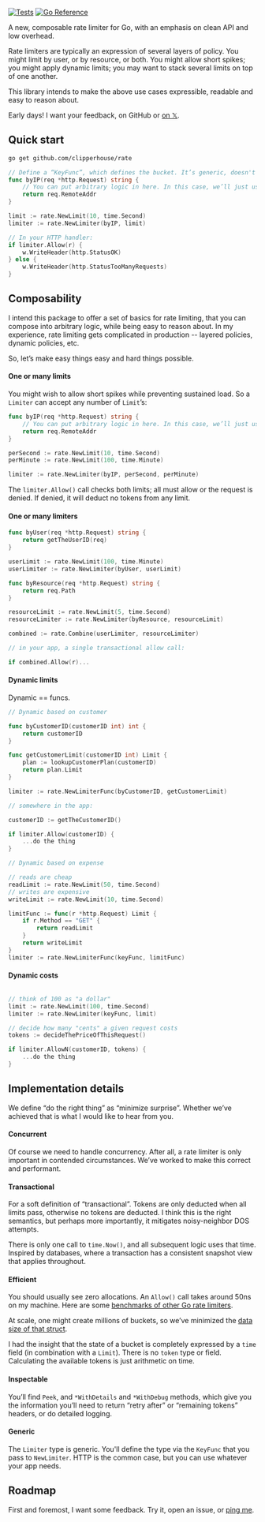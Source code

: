 [![Tests](https://github.com/clipperhouse/rate/actions/workflows/tests.yml/badge.svg)](https://github.com/clipperhouse/rate/actions/workflows/tests.yml)
[![Go Reference](https://pkg.go.dev/badge/github.com/clipperhouse/rate.svg)](https://pkg.go.dev/github.com/clipperhouse/rate)

A new, composable rate limiter for Go, with an emphasis on clean API and low overhead.

Rate limiters are typically an expression of several layers of policy. You might limit by user, or by resource, or both. You might allow short spikes; you might apply dynamic limits; you may want to stack several limits on top of one another.

This library intends to make the above use cases expressible, readable and easy to reason about.

Early days! I want your feedback, on GitHub or [on 𝕏](https://x.com/clipperhouse).

## Quick start

```bash
go get github.com/clipperhouse/rate
```

```go
// Define a “KeyFunc”, which defines the bucket. It’s generic, doesn't have to be HTTP.
func byIP(req *http.Request) string {
    // You can put arbitrary logic in here. In this case, we’ll just use IP address.
    return req.RemoteAddr
}

limit := rate.NewLimit(10, time.Second)
limiter := rate.NewLimiter(byIP, limit)

// In your HTTP handler:
if limiter.Allow(r) {
    w.WriteHeader(http.StatusOK)
} else {
    w.WriteHeader(http.StatusTooManyRequests)
}
```

## Composability

I intend this package to offer a set of basics for rate limiting, that you can compose into
arbitrary logic, while being easy to reason about. In my experience, rate limiting gets complicated
in production -- layered policies, dynamic policies, etc.

So, let’s make easy things easy and hard things possible.

#### One or many limits

You might wish to allow short spikes while preventing sustained load. So a `Limiter`
can accept any number of `Limit`’s:

```go
func byIP(req *http.Request) string {
    // You can put arbitrary logic in here. In this case, we’ll just use IP address.
    return req.RemoteAddr
}

perSecond := rate.NewLimit(10, time.Second)
perMinute := rate.NewLimit(100, time.Minute)

limiter := rate.NewLimiter(byIP, perSecond, perMinute)
```

The `limiter.Allow()` call checks both limits; all must allow or the request is denied.
If denied, it will deduct no tokens from any limit.

#### One or many limiters

```go
func byUser(req *http.Request) string {
    return getTheUserID(req)
}

userLimit := rate.NewLimit(100, time.Minute)
userLimiter := rate.NewLimiter(byUser, userLimit)

func byResource(req *http.Request) string {
    return req.Path
}

resourceLimit := rate.NewLimit(5, time.Second)
resourceLimiter := rate.NewLimiter(byResource, resourceLimit)

combined := rate.Combine(userLimiter, resourceLimiter)

// in your app, a single transactional allow call:

if combined.Allow(r)...

```

#### Dynamic limits

Dynamic == funcs.

```go
// Dynamic based on customer

func byCustomerID(customerID int) int {
    return customerID
}

func getCustomerLimit(customerID int) Limit {
    plan := lookupCustomerPlan(customerID)
    return plan.Limit
}

limiter := rate.NewLimiterFunc(byCustomerID, getCustomerLimit)

// somewhere in the app:

customerID := getTheCustomerID()

if limiter.Allow(customerID) {
    ...do the thing
}
```

```go
// Dynamic based on expense

// reads are cheap
readLimit := rate.NewLimit(50, time.Second)
// writes are expensive
writeLimit := rate.NewLimit(10, time.Second)

limitFunc := func(r *http.Request) Limit {
    if r.Method == "GET" {
        return readLimit
    }
    return writeLimit
}
limiter := rate.NewLimiterFunc(keyFunc, limitFunc)
```

#### Dynamic costs

```go

// think of 100 as "a dollar"
limit := rate.NewLimit(100, time.Second)
limiter := rate.NewLimiter(keyFunc, limit)

// decide how many "cents" a given request costs
tokens := decideThePriceOfThisRequest()

if limiter.AllowN(customerID, tokens) {
    ...do the thing
}
```

## Implementation details

We define “do the right thing” as “minimize surprise”. Whether we’ve achieved
that is what I would like to hear from you.

#### Concurrent

Of course we need to handle concurrency. After all, a rate limiter is
only important in contended circumstances. We’ve worked to make this correct
and performant.

#### Transactional

For a soft definition of “transactional”. Tokens are only deducted when all
limits pass, otherwise no tokens are deducted. I think this is the right semantics,
but perhaps more importantly, it mitigates noisy-neighbor DOS attempts.

There is only one call to `time.Now()`, and all subsequent logic uses that time.
Inspired by databases, where a transaction has a consistent snapshot view that
applies throughout.

#### Efficient

You should usually see zero allocations. An `Allow()` call takes
around 50ns on my machine. Here are some
[benchmarks of other Go rate limiters](https://github.com/sethvargo/go-limiter#speed-and-performance).

At scale, one might create millions of buckets, so we’ve minimized the [data
size of that struct](https://github.com/clipperhouse/rate/blob/main/bucket.go).

I had the insight that the state of a bucket is completely expressed by a `time` field
(in combination with a `Limit`). There is no `token` type or field.
Calculating the available tokens is just arithmetic on time.

#### Inspectable

You’ll find `Peek`, and `*WithDetails` and `*WithDebug` methods, which give you the
information you’ll need to return “retry after” or “remaining tokens” headers, or do
detailed logging.

#### Generic

The `Limiter` type is generic. You'll define the type via the `KeyFunc` that you pass to `NewLimiter`.
HTTP is the common case, but you can use whatever your app needs.

## Roadmap

First and foremost, I want some feedback. Try it, open an issue, or [ping me](https://x.com/clipperhouse).

